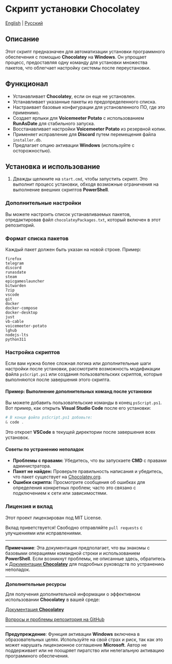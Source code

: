 <h1>Скрипт установки <strong>Chocolatey</strong></h1>

<p>
  <a href="./README.md">English</a> | 
  <a href="./README.ru.md">Русский</a>
</p>

<h2>Описание</h2>
<p>Этот скрипт предназначен для автоматизации установки программного обеспечения с помощью <strong>Chocolatey</strong> на <strong>Windows</strong>. Он упрощает процесс, предоставляя одну команду для установки множества пакетов, что облегчает настройку системы после переустановки.</p>

<h2>Функционал</h2>
<ul>
  <li>Устанавливает <strong>Chocolatey</strong>, если он еще не установлен.</li>
  <li>Устанавливает указанные пакеты из предопределенного списка.</li>
  <li>Настраивает базовые конфигурации для установленного ПО, где это применимо.</li>
  <li>Создает ярлыки для <strong>Voicemeeter Potato</strong> с использованием <strong>RunAsDate</strong> для стабильного запуска.</li>
  <li>Восстанавливает настройки <strong>Voicemeeter Potato</strong> из резервной копии.</li>
  <li>Применяет исправление для <strong>Discord</strong> путем перемещения файла <code>installer.db</code>.</li>
  <li>Предлагает опцию активации <strong>Windows</strong> (используйте с осторожностью).</li>
</ul>

<h2>Установка и использование</h2>
<ol>
  <li>Дважды щелкните на <code>start.cmd</code>, чтобы запустить скрипт. Это выполнит процесс установки, обходя возможные ограничения на выполнение внешних скриптов <strong>PowerShell</strong>.</li>
</ol>

<h3 id="advanced-configuration">Дополнительные настройки</h3>

Вы можете настроить список устанавливаемых пакетов, отредактировав файл `chocolateyPackages.txt`, который включен в этот репозиторий.

### Формат списка пакетов

Каждый пакет должен быть указан на новой строке. Пример:

```
firefox
telegram
discord
runasdate
steam
epicgameslauncher
bitwarden
7zip
vscode
git
docker
docker-compose
docker-desktop
just
vb-cable
voicemeeter-potato
lghub
nodejs-lts
python311
```

### Настройка скриптов

Если вам нужна более сложная логика или дополнительные шаги настройки после установки, рассмотрите возможность модификации файла `psScript.ps1` или создания пользовательских скриптов, которые выполняются после завершения этого скрипта.

#### Пример: Выполнение дополнительных команд после установки

Вы можете добавить пользовательские команды в конец `psScript.ps1`. Вот пример, как открыть <strong>Visual Studio Code</strong> после его установки:

```powershell
# В конце файла psScript.ps1 добавьте:
& code .
```

Это откроет <strong>VSCode</strong> в текущей директории после завершения всех установок.

#### Советы по устранению неполадок

- **Проблемы с правами:** Убедитесь, что вы запускаете <strong>CMD</strong> с правами администратора.
- **Пакет не найден:** Проверьте правильность написания и убедитесь, что пакет существует на [Chocolatey.org](https://chocolatey.org/packages).
- **Ошибки скрипта:** Просмотрите сообщения об ошибках для определения конкретных проблем; часто это связано с подключением к сети или зависимостями.

<h3 id="license-and-contributions">Лицензия и вклад</h3>

Этот проект лицензирован под MIT License.

Вклад приветствуется! Свободно отправляйте `pull requests` с улучшениями или исправлениями.

---

**Примечание**: Эта документация предполагает, что вы знакомы с базовыми операциями командной строки и использованием <strong>PowerShell</strong>. Если возникнут проблемы, не описанные здесь, обратитесь к [Документации <strong>Chocolatey</strong>](https://docs.chocolatey.org/en-us/getting-started) для подробных руководств по устранению неполадок.

---

**Дополнительные ресурсы**

Для получения дополнительной информации о эффективном использовании <strong>Chocolatey</strong> в вашей среде:

[Документация <strong>Chocolatey</strong>](https://docs.chocolatey.org/en-us/)

[Вопросы и проблемы репозитория на GitHub](https://github.com/Tra-va-de/chocolatey-install-script/issues)

---

**Предупреждение**: Функция активации <strong>Windows</strong> включена в образовательных целях. Используйте на свой страх и риск, так как это может нарушать лицензионное соглашение <strong>Microsoft</strong>. Автор не поддерживает или не поощряет пиратство или нелегальную активацию программного обеспечения.
